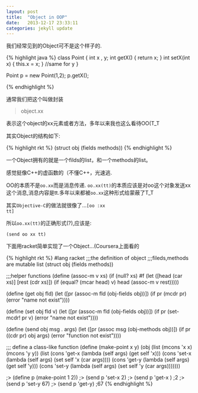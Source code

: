 ```yaml
---
layout: post
title:  "Object in OOP"
date:   2013-12-17 23:33:11
categories: jekyll update
---
```


我们经常见到的Object可不是这个样子的.

{% highlight java %}
class Point
{
    int x , y;
    int getX()
    {
        return x;
    }
    int setX(int x)
    {
        this.x = x;
    }
    //same for y
}

Point p = new Point(1,2);
p.getX();

{% endhighlight %}

通常我们把这个叫做封装

> object.xx

表示这个object的xx元素或者方法，多年以来我也这么看待OO(T_T

其实Object的结构如下:

{% highlight rkt %}
(struct obj (fields methods))
{% endhighlight %}

一个Object拥有的就是一个filds的list，和一个methods的list。

感觉挺像C++的虚函数的（不懂C++，光速逃.

OO的本质不是<code>oo.xx</code>而是消息传递. <code>oo.xx(tt)</code>的本质应该是对oo这个对象发送xx这个消息,消息内容是tt.多年以来都被<code>oo.xx</code>这种形式给蒙蔽了T_T

其实<code>Objective-C</code>的做法就很像了...<code>[oo :xx tt]</code>

所以<code>oo.xx(tt)</code>的正确形式(?),应该是:

<code>(send oo xx tt)</code>

下面用racket简单实现了一个Object...(Coursera上面看的

{% highlight rkt %}
#lang racket
;;;the definition of object
;;;fileds,methods are mutable list
(struct obj (fields methods))


;;;helper functions
(define (assoc-m v xs)
  (if (null? xs) #f
      (let ([head (car xs)]
            [rest (cdr xs)])
        (if (equal? (mcar head) v)
            head
            (assoc-m v rest)))))

(define (get obj fld)
  (let ([pr (assoc-m fld (obj-fields obj))])
    (if pr (mcdr pr) (error "name not exist"))))

(define (set obj fld v)
  (let ([pr (assoc-m fld (obj-fields obj))])
    (if pr (set-mcdr! pr v) (error "name not exist"))))

(define (send obj msg . args)
  (let ([pr (assoc msg (obj-methods obj))])
    (if pr ((cdr pr) obj args) (error "function not exist"))))

;;; define a class-like function
(define (make-point x y)
  (obj 
   (list (mcons 'x x)
         (mcons 'y y))
   (list (cons 'get-x (lambda (self args) (get self 'x)))
         (cons 'set-x (lambda (self args) (set self 'x (car args))))
         (cons 'get-y (lambda (self args) (get self 'y)))
         (cons 'set-y (lambda (self args) (set self 'y (car args)))))))

;> (define p (make-point 1 2))
;> (send p 'set-x 2)
;> (send p 'get-x )
;2
;> (send p 'set-y 67)
;> (send p 'get-y)
;67
{% endhighlight %}